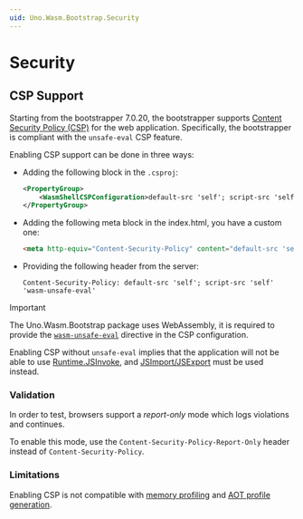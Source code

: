 ```yaml
---
uid: Uno.Wasm.Bootstrap.Security
---
```

# Security

## CSP Support

Starting from the bootstrapper 7.0.20, the bootstrapper supports [Content Security Policy (CSP)](https://developer.mozilla.org/en-US/docs/Web/HTTP/CSP) for the web application. Specifically, the bootstrapper is compliant with the `unsafe-eval` CSP feature.

Enabling CSP support can be done in three ways:
- Adding the following block in the `.csproj`:
	```xml
	<PropertyGroup>
		<WasmShellCSPConfiguration>default-src 'self'; script-src 'self' 'wasm-unsafe-eval'</WasmShellCSPConfiguration>
	</PropertyGroup>
	```
- Adding the following meta block in the index.html, you have a custom one:
	```html
	<meta http-equiv="Content-Security-Policy" content="default-src 'self'; script-src 'self' 'wasm-unsafe-eval'">
	```
- Providing the following header from the server:
	```
	Content-Security-Policy: default-src 'self'; script-src 'self' 'wasm-unsafe-eval'
	```

> [!IMPORTANT]
> The Uno.Wasm.Bootstrap package uses WebAssembly, it is required to provide the [`wasm-unsafe-eval`](https://developer.mozilla.org/en-US/docs/Web/HTTP/Headers/Content-Security-Policy/script-src#unsafe_webassembly_execution) directive in the CSP configuration.

Enabling CSP without `unsafe-eval` implies that the application will not be able to use [Runtime.JSInvoke](xref:Uno.Wasm.Bootstrap.JSInterop), and [JSImport/JSExport](xref:Uno.Wasm.Bootstrap.JSInterop) must be used instead.

### Validation

In order to test, browsers support a _report-only_ mode which logs violations and continues.

To enable this mode, use the `Content-Security-Policy-Report-Only` header instead of `Content-Security-Policy`.

### Limitations

Enabling CSP is not compatible with [memory profiling](xref:Uno.Wasm.Bootstrap.Profiling.Memory) and [AOT profile generation](xref:Uno.Wasm.Bootstrap.Runtime.Execution).